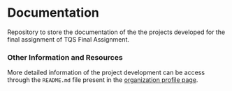 # Documentation
Repository to store the documentation of the the projects developed for the final assignment of TQS Final Assignment.

### Other Information and Resources

More detailed information of the project development can be access through the `README.md` file present in the [organization profile page](https://github.com/TQSFinalProject).
